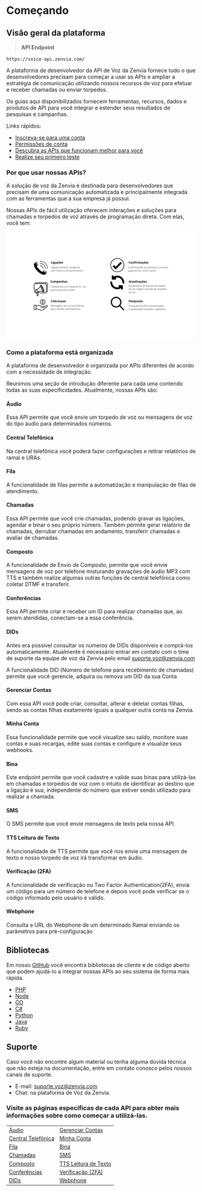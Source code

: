 # Começando

## Visão geral da plataforma

> <b>API Endpoint</b>

```text
https://voice-api.zenvia.com/
```

A plataforma de desenvolvedor da API de Voz da Zenvia fornece tudo o que desenvolvedores precisam para começar a usar as APIs e ampliar a estratégia de comunicação utilizando nossos recursos de voz para efetuar e receber chamadas ou enviar torpedos. 

Os guias aqui disponibilizados fornecem ferramentas, recursos, dados e produtos de API para você integrar e estender seus resultados de pesquisas e campanhas.

Links rápidos:

 - [Inscreva-se para uma conta](https://voice-app.zenvia.com/painel/signup.php)
 - [Permissões de conta](#permissoes-de-conta)
 - [Descubra as APIs que funcionam melhor para você](#em-breve)
 - [Realize seu primeiro teste](#testes)


### Por que usar nossas APIs?

A solução de voz da Zenvia é destinada para desenvolvedores que precisam de uma comunicação automatizada e principalmente integrada com as ferramentas que a sua empresa já possui.

Nossas APIs de fácil utilização oferecem interações e soluções para chamadas e torpedos de voz através de programação direta. Com elas, você tem: 

![Soluções API de voz](/images/solucoes-api-banner.png "Soluções API de voz")


### Como a plataforma está organizada

A plataforma de desenvolvedor é organizada por APIs diferentes de acordo com a necessidade de integração. 

Reunimos uma seção de introdução diferente para cada uma contendo todas as suas especificidades. Atualmente, nossas APIs são:

<h4>Áudio</h4>

Essa API permite que você envie um torpedo de voz ou mensagens de voz do tipo áudio para determinados números. 

<h4>Central Telefônica</h4>

Na central telefônica você poderá fazer configurações e retirar relatórios de ramal e URAs.

<h4>Fila</h4>

A funcionalidade de filas permite a automatização e manipulação de filas de atendimento.

<h4>Chamadas</h4>

Essa API permite que você crie chamadas, podendo gravar as ligações, agendar e binar o seu próprio número. Também permite gerar relatório de chamadas, derrubar chamadas em andamento, transferir chamadas e avaliar de chamadas.

<h4>Composto</h4>

A funcionalidade de Envio de Composto, permite que você envie mensagens de voz por telefone misturando gravações de áudio MP3 com TTS e também realize algumas outras funções de central telefônica como coletar DTMF e transferir.

<h4>Conferências</h4>

Essa API permite criar e receber um ID para realizar chamadas que, ao serem atendidas, conectam-se a essa conferência. 

<h4>DIDs</h4>

<aside class="notice"> 
Antes era possível consultar os números de DIDs disponíveis e comprá-los automaticamente. Atualmente é necessário entrar em contato com o time de suporte da equipe de voz da Zenvia pelo email <a href="email:suporte.voz@zenvia.com">suporte.voz@zenvia.com</a>
</aside>

A funcionalidade DID (Número de telefone para recebimento de chamadas) permite que você gerencie, adquira ou remova um DID da sua Conta

<h4>Gerenciar Contas</h4>

Com essa API você pode criar, consultar, alterar e deletar contas filhas, sendo as contas filhas exatamente iguais a qualquer outra conta na Zenvia. 

<h4>Minha Conta</h4>

Essa funcionalidade permite que você visualize seu saldo, monitore suas contas e suas recargas, edite suas contas e configure e visualize seus webhooks.

<h4>Bina</h4>

Este endpoint permite que você cadastre e valide suas binas para utilizá-las em chamadas e torpedos de voz com o intuito de identificar ao destino que a ligação é sua, independente do número que estiver sendo utilizado para realizar a chamada.

<h4>SMS</h4>

O SMS permite que você envie mensagens de texto pela nossa API. 

<h4>TTS Leitura de Texto</h4>

A funcionalidade de TTS permite que você nos envie uma mensagem de texto e nosso torpedo de voz irá transformar em áudio.

<h4>Verificação (2FA)</h4>

A funcionalidade de verificação ou Two Factor Authentication(2FA), envia um código para um número de telefone e depois você pode verificar se o código informado pelo usuário é válido.

<h4>Webphone</h4>

Consulta a URL do Webphone de um determinado Ramal enviando os parâmetros para pré-configuração



## Bibliotecas

Em nosso [GitHub](https://github.com/totalvoice) você encontra bibliotecas de cliente e de código aberto que podem ajudá-lo a integrar nossas APIs ao seu sistema de forma mais rápida. 

- [PHP](https://github.com/totalvoice/totalvoice-php)
- [Node](https://github.com/totalvoice/totalvoice-node)
- [GO](https://github.com/totalvoice/totalvoice-go)
- [C#](https://github.com/totalvoice/totalvoice-csharp)
- [Python](https://github.com/totalvoice/totalvoice-python)
- [Java](https://github.com/totalvoice/totalvoice-java)
- [Ruby](https://github.com/totalvoice/totalvoice-ruby)



## Suporte

Caso você não encontre algum material ou tenha alguma dúvida técnica que não esteja na documentação, entre em contato conosco pelos nossos canais de suporte.

 - E-mail: suporte.voz@zenvia.com.
 - Chat: na plataforma de Voz da Zenvia.



### Visite as páginas específicas de cada API para obter mais informações sobre como começar a utilizá-las.
<table class="table-with-textual-content">
    <tbody>
        <tr>
            <td><a href="#audio">Áudio</a></td>
            <td><a href="#gerenciar-contas">Gerenciar Contas</a></td>
        </tr>
        <tr>
            <td><a href="#central-telefonica">Central Telefônica</a></td>
            <td><a href="#minha-conta">Minha Conta</a></td>
        </tr>
        <tr>
            <td><a href="#fila">Fila</a></td>
            <td><a href="#bina">Bina</a></td>
        </tr>
        <tr>
            <td><a href="#chamadas">Chamadas</a></td>
            <td><a href="#sms">SMS</a></td>
        </tr>
        <tr>
            <td><a href="#composto">Composto</a></td>
            <td><a href="#tts-leitura-de-texto">TTS Leitura de Texto</a></td>
        </tr>
        <tr>
            <td><a href="#conferencias">Conferências</a></td>
            <td><a href="#verificacao-2fa">Verificação (2FA)</a></td>
        </tr>
        <tr>
            <td><a href="#dids">DIDs</a></td>
            <td><a href="#webphone">Webphone</a></td>
        </tr>
    </tbody>
</table>  